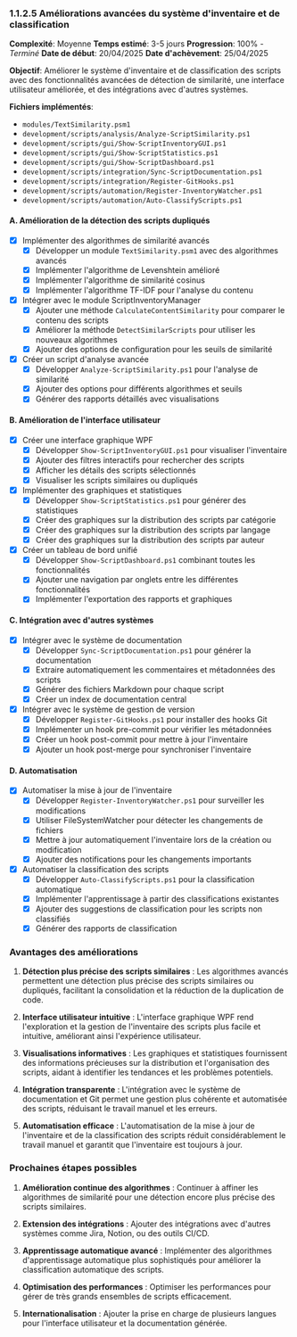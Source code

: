 ### 1.1.2.5 Améliorations avancées du système d'inventaire et de classification
**Complexité**: Moyenne
**Temps estimé**: 3-5 jours
**Progression**: 100% - *Terminé*
**Date de début**: 20/04/2025
**Date d'achèvement**: 25/04/2025

**Objectif**: Améliorer le système d'inventaire et de classification des scripts avec des fonctionnalités avancées de détection de similarité, une interface utilisateur améliorée, et des intégrations avec d'autres systèmes.

**Fichiers implémentés**:
- `modules/TextSimilarity.psm1`
- `development/scripts/analysis/Analyze-ScriptSimilarity.ps1`
- `development/scripts/gui/Show-ScriptInventoryGUI.ps1`
- `development/scripts/gui/Show-ScriptStatistics.ps1`
- `development/scripts/gui/Show-ScriptDashboard.ps1`
- `development/scripts/integration/Sync-ScriptDocumentation.ps1`
- `development/scripts/integration/Register-GitHooks.ps1`
- `development/scripts/automation/Register-InventoryWatcher.ps1`
- `development/scripts/automation/Auto-ClassifyScripts.ps1`

#### A. Amélioration de la détection des scripts dupliqués
- [x] Implémenter des algorithmes de similarité avancés
  - [x] Développer un module `TextSimilarity.psm1` avec des algorithmes avancés
  - [x] Implémenter l'algorithme de Levenshtein amélioré
  - [x] Implémenter l'algorithme de similarité cosinus
  - [x] Implémenter l'algorithme TF-IDF pour l'analyse du contenu
- [x] Intégrer avec le module ScriptInventoryManager
  - [x] Ajouter une méthode `CalculateContentSimilarity` pour comparer le contenu des scripts
  - [x] Améliorer la méthode `DetectSimilarScripts` pour utiliser les nouveaux algorithmes
  - [x] Ajouter des options de configuration pour les seuils de similarité
- [x] Créer un script d'analyse avancée
  - [x] Développer `Analyze-ScriptSimilarity.ps1` pour l'analyse de similarité
  - [x] Ajouter des options pour différents algorithmes et seuils
  - [x] Générer des rapports détaillés avec visualisations

#### B. Amélioration de l'interface utilisateur
- [x] Créer une interface graphique WPF
  - [x] Développer `Show-ScriptInventoryGUI.ps1` pour visualiser l'inventaire
  - [x] Ajouter des filtres interactifs pour rechercher des scripts
  - [x] Afficher les détails des scripts sélectionnés
  - [x] Visualiser les scripts similaires ou dupliqués
- [x] Implémenter des graphiques et statistiques
  - [x] Développer `Show-ScriptStatistics.ps1` pour générer des statistiques
  - [x] Créer des graphiques sur la distribution des scripts par catégorie
  - [x] Créer des graphiques sur la distribution des scripts par langage
  - [x] Créer des graphiques sur la distribution des scripts par auteur
- [x] Créer un tableau de bord unifié
  - [x] Développer `Show-ScriptDashboard.ps1` combinant toutes les fonctionnalités
  - [x] Ajouter une navigation par onglets entre les différentes fonctionnalités
  - [x] Implémenter l'exportation des rapports et graphiques

#### C. Intégration avec d'autres systèmes
- [x] Intégrer avec le système de documentation
  - [x] Développer `Sync-ScriptDocumentation.ps1` pour générer la documentation
  - [x] Extraire automatiquement les commentaires et métadonnées des scripts
  - [x] Générer des fichiers Markdown pour chaque script
  - [x] Créer un index de documentation central
- [x] Intégrer avec le système de gestion de version
  - [x] Développer `Register-GitHooks.ps1` pour installer des hooks Git
  - [x] Implémenter un hook pre-commit pour vérifier les métadonnées
  - [x] Créer un hook post-commit pour mettre à jour l'inventaire
  - [x] Ajouter un hook post-merge pour synchroniser l'inventaire

#### D. Automatisation
- [x] Automatiser la mise à jour de l'inventaire
  - [x] Développer `Register-InventoryWatcher.ps1` pour surveiller les modifications
  - [x] Utiliser FileSystemWatcher pour détecter les changements de fichiers
  - [x] Mettre à jour automatiquement l'inventaire lors de la création ou modification
  - [x] Ajouter des notifications pour les changements importants
- [x] Automatiser la classification des scripts
  - [x] Développer `Auto-ClassifyScripts.ps1` pour la classification automatique
  - [x] Implémenter l'apprentissage à partir des classifications existantes
  - [x] Ajouter des suggestions de classification pour les scripts non classifiés
  - [x] Générer des rapports de classification

### Avantages des améliorations

1. **Détection plus précise des scripts similaires** : Les algorithmes avancés permettent une détection plus précise des scripts similaires ou dupliqués, facilitant la consolidation et la réduction de la duplication de code.

2. **Interface utilisateur intuitive** : L'interface graphique WPF rend l'exploration et la gestion de l'inventaire des scripts plus facile et intuitive, améliorant ainsi l'expérience utilisateur.

3. **Visualisations informatives** : Les graphiques et statistiques fournissent des informations précieuses sur la distribution et l'organisation des scripts, aidant à identifier les tendances et les problèmes potentiels.

4. **Intégration transparente** : L'intégration avec le système de documentation et Git permet une gestion plus cohérente et automatisée des scripts, réduisant le travail manuel et les erreurs.

5. **Automatisation efficace** : L'automatisation de la mise à jour de l'inventaire et de la classification des scripts réduit considérablement le travail manuel et garantit que l'inventaire est toujours à jour.

### Prochaines étapes possibles

1. **Amélioration continue des algorithmes** : Continuer à affiner les algorithmes de similarité pour une détection encore plus précise des scripts similaires.

2. **Extension des intégrations** : Ajouter des intégrations avec d'autres systèmes comme Jira, Notion, ou des outils CI/CD.

3. **Apprentissage automatique avancé** : Implémenter des algorithmes d'apprentissage automatique plus sophistiqués pour améliorer la classification automatique des scripts.

4. **Optimisation des performances** : Optimiser les performances pour gérer de très grands ensembles de scripts efficacement.

5. **Internationalisation** : Ajouter la prise en charge de plusieurs langues pour l'interface utilisateur et la documentation générée.
